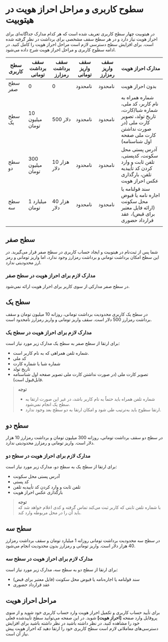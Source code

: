# سطوح کاربری و مراحل احراز هویت در هیتوبیت
در هیتوبیت چهار سطح کاربری تعریف شده است که هر کدام مدارک جداگانه‌ای برای احراز هویت نیاز دارد و در هر سطح سقف مشخصی برای برداشت در نظر گرفته شده است. برای افزایش سطح دسترسی لازم است مراحل احراز هویت را کامل کنید. در ادامه سطوح کاربری و مراحل احراز هویت شرح داده می‌شود.<br>

|سطح کاربری| سقف برداشت تومانی |سقف برداشت رمزارز| سقف واریز تومانی | سقف واریز رمزارز | مدارک احراز هویت|
|----|----|----|----|----|----|
|سطح صفر|0|0|نامحدود|نامحدود| بدون احراز هویت|
|سطح یک|10 میلیون تومان|500 دلار|نامحدود|نامحدود|شماره همراه به نام کاربر، کد ملی، شماره شبا/کارت، تاریخ تولد، تصویر کارت ملی (در صورت نداشتن کارت ملی صفحه اول شناسنامه) 
|سطح دو|300 میلیون تومان |10 هزار دلار|نامحدود|نامحدود|آدرس پستی محل سکونت، کدپستی، تلفن ثابت و وارد کردن کد تأییدیه تلفن، بارگذاری عکس احراز هویت|
|سطح سه|1 میلیارد تومان|40 هزار دلار|نامحدود|نامحدود|سند قولنامه یا اجاره نامه  یا قبوض محل سکونت (ارائه فایل معتبر برای قبض)، عقد قرارداد حضوری|
| |

## سطح صفر
شما پس از ثبت‌نام در هیتوبیت و ایجاد حساب کاربری در سطح صفر قرار می‌گیرید. در این سطح امکان برداشت تومانی و برداشت رمزارز وجود ندارد، اما واریز تومانی و رمز ارز محدودیتی ندارد.<br>
### مدارک لازم برای احراز هویت در سطح صفر
در سطح صفر مدارکی از سوی کاربر برای احراز هویت ارائه نمی‌شود.

## سطح یک
در سطح یک کاربری محدودیت برداشت تومانی، روزانه 10 میلیون تومان و سقف برداشت رمزارز 500 دلار است. سقف واریز تومانی و واریز رمزارز نامحدود است.<br>
### مدارک لازم برای احراز هویت در سطح یک
برای ارتقا از سطح صفر به سطح یک مدارک زیر مورد نیاز است:
-	شماره تلفن همراهی که به نام کاربر است.
- کد ملی
- شماره شبا یا شماره کارت
- تاریخ تولد
- تصویر کارت ملی (در صورت نداشتن کارت ملی تصویر صفحه اول شناسنامه قابل‌قبول است).<br>
>**توجه**<br>
> - شماره تلفن همراه باید حتماً به نام کاربر باشد، در غیر این صورت ارتقا به سطح یک انجام نمی‌شود.<br>
> - ارتقا سطوح باید به‌ترتیب طی شود و امکان ارتقا به دو سطح بعد وجود ندارد.

## سطح دو
در سطح دو سقف برداشت تومانی، روزانه 300 میلیون تومان و برداشت رمزارز 10 هزار دلار است. واریز تومانی و رمزارز محدودیتی ندارد.<br>
### مدارک لازم برای احراز هویت در سطح دو
برای ارتقا از سطح یک به سطح دو، مدارک زیر مورد نیاز است:
- آدرس پستی محل سکونت
- کد پستی
- تلفن ثابت و وارد کردن کد تأییدیه تلفن 
- بارگذاری عکس احراز هویت<br>
>**توجه**<br>
با شماره تلفن ثابتی که کاربر ثبت می‌کند تماس گرفته و کدی اعلام خواهد شد که باید آن را در محل مربوطه وارد کند.

## سطح سه
در سطح سه محدودیت برداشت تومانی روزانه 1 میلیارد تومان و سقف برداشت رمزارز 40 هزار دلار است. واریز تومانی و رمزارز بدون محدودیت انجام می‌شود.<br>
### مدارک لازم برای احراز هویت در سطح سه
برای ارتقا از سطح دو به سطح سه، مدارک زیر مورد نیاز است:
- سند قولنامه یا اجاره‌نامه یا قبوض محل سکونت (فایل معتبر برای قبض)
- عقد قرارداد حضوری


## مراحل احراز هویت
برای تأیید حساب کاربری و تکمیل احراز هویت وارد حساب کاربری خود شوید و از منوی پروفایل وارد صفحه **[احراز هویت]** شوید. در این صفحه می‌توانید سطح تأییدشده فعلی خود را مشاهده کنید. در نظر داشته باشید در نظر داشته باشید برای افزایش دسترسی‌های معاملاتی
 لازم است سطح کاربری خود را ارتقا دهید که احراز هویت پیش نیاز آن است.

  